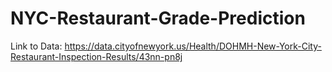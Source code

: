 # NYC-Restaurant-Grade-Prediction

Link to Data: https://data.cityofnewyork.us/Health/DOHMH-New-York-City-Restaurant-Inspection-Results/43nn-pn8j

